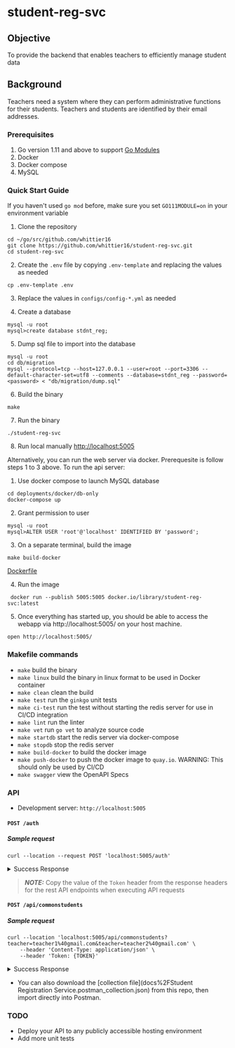 # student-reg-svc

## Objective

To provide the backend that enables teachers to efficiently manage student data

## Background
Teachers need a system where they can perform administrative functions for their students. Teachers and students are identified by their email addresses.

### Prerequisites

1. Go version 1.11 and above to support [Go Modules](https://github.com/golang/go/wiki/Modules)
2. Docker
3. Docker compose
4. MySQL

### Quick Start Guide

If you haven't used `go mod` before, make sure you set `GO111MODULE=on` in your environment variable

1. Clone the repository

```
cd ~/go/src/github.com/whittier16
git clone https://github.com/whittier16/student-reg-svc.git
cd student-reg-svc
```

2. Create the `.env` file by copying `.env-template` and replacing the values as needed

```
cp .env-template .env
```

3. Replace the values in `configs/config-*.yml` as needed

4. Create a database
```
mysql -u root
mysql>create database stdnt_reg;
```

5. Dump sql file to import into the database
```
mysql -u root
cd db/migration
mysql --protocol=tcp --host=127.0.0.1 --user=root --port=3306 --default-character-set=utf8 --comments --database=stdnt_reg --password=<password> < "db/migration/dump.sql"
```

6. Build the binary

```
make
```

7. Run the binary

```
./student-reg-svc
```

8. Run local manually [http://localhost:5005](http://localhost:5005)

Alternatively, you can run the web server via docker. Prerequesite is follow steps 1 to 3 above.
To run the api server:

1. Use docker compose to launch MySQL database

```shell
cd deployments/docker/db-only
docker-compose up
```

2. Grant permission to user

```shell
mysql -u root
mysql>ALTER USER 'root'@'localhost' IDENTIFIED BY 'password';
```

3. On a separate terminal, build the image

```
make build-docker
```
[Dockerfile](build%2Fpackage%2FDockerfile)

4. Run the image

```
 docker run --publish 5005:5005 docker.io/library/student-reg-svc:latest
```

5. Once everything has started up, you should be able to access the webapp via http://localhost:5005/ on your host machine.

```
open http://localhost:5005/
```

### Makefile commands

- `make` build the binary
- `make linux` build the binary in linux format to be used in Docker container
- `make clean` clean the build
- `make test` run the `ginkgo` unit tests
- `make ci-test` run the test without starting the redis server for use in CI/CD integration
- `make lint` run the linter
- `make vet` run `go vet` to analyze source code
- `make startdb` start the redis server via docker-compose
- `make stopdb` stop the redis server
- `make build-docker` to build the docker image
- `make push-docker` to push the docker image to `quay.io`. WARNING: This should only be used by CI/CD
- `make swagger` view the OpenAPI Specs

### API

- Development server: `http://localhost:5005`

#### `POST /auth`

##### Sample request

```
curl --location --request POST 'localhost:5005/auth'
```

<details><summary>Success Response</summary>
<p>

```
HTTP/1.1 204 No Content
Content-Type: application/json
Token: <TOKEN>
Vary: Origin
Date: Tue, 26 Sep 2023 11:55:04 GMT
```

</p>
</details>

> **_NOTE:_** Copy the value of the `Token` header from the response headers for the rest API endpoints 
when executing API requests

#### `POST /api/commonstudents`

##### Sample request

```
curl --location 'localhost:5005/api/commonstudents?teacher=teacher1%40gmail.com&teacher=teacher2%40gmail.com' \
	--header 'Content-Type: application/json' \
	--header 'Token: {TOKEN}' 
```

<details><summary>Success Response</summary>
<p>

```
{
    "students": [
        "student2@gmail.com",
        "student3@gmail.com",
        "student4@gmail.com"
    ]
}
```

</p>
</details>
 
- You can also download the [collection file](docs%2FStudent Registration Service.postman_collection.json) from this repo, then import directly into Postman.

### TODO
- Deploy your API to any publicly accessible hosting environment
- Add more unit tests
